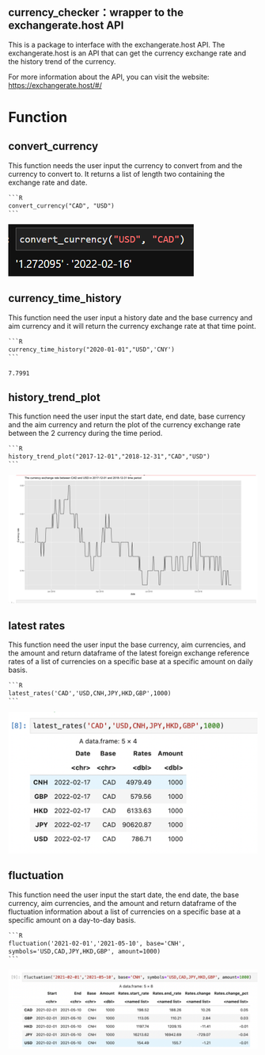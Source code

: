 ## currency_checker：wrapper to the exchangerate.host API

This is a package to interface with the exchangerate.host API. The exchangerate.host is an API that can get the currency exchange rate and the history trend of the currency. 

For more information about the API, you can visit the website: https://exchangerate.host/#/

# Function

## convert_currency

This function needs the user input the currency to convert from and the currency to convert to. It returns a list of length two containing the exchange rate and date. 

    ```R
    convert_currency("CAD", "USD")
    ```
    
![Output Picture](picture/convert_currency.png)

## currency_time_history

This function need the user input a history date and the base currency and aim currency and it will return the currency exchange rate at that time point. 


    ```R
    currency_time_history("2020-01-01","USD",'CNY')
    ```
    
    7.7991
    

## history_trend_plot

This function need the user input the start date, end date, base currency and the aim currency and return the plot of the currency exchange rate between the 2 currency during the time period.

    ```R
    history_trend_plot("2017-12-01","2018-12-31","CAD","USD")
    ```
    
    
![Output Picture](picture/history_trend_plot.jpg)

## latest rates

This function need the user input the base currency, aim currencies, and the amount and return dataframe of the latest foreign exchange reference rates of a list of currencies on a specific base at a specific amount on daily basis. 

    ```R
    latest_rates('CAD','USD,CNH,JPY,HKD,GBP',1000)
    ```
    
    
![Output Picture](picture/latest_rates_output.png)

## fluctuation

This function need the user input the start date, the end date, the base currency, aim currencies, and the amount and return dataframe of the fluctuation information about a list of currencies on a specific base at a specific amount on a day-to-day basis. 

    ```R
    fluctuation('2021-02-01','2021-05-10', base='CNH', symbols='USD,CAD,JPY,HKD,GBP', amount=1000)
    ```
    
    
![Output Picture](picture/fluctuation_output.png)
